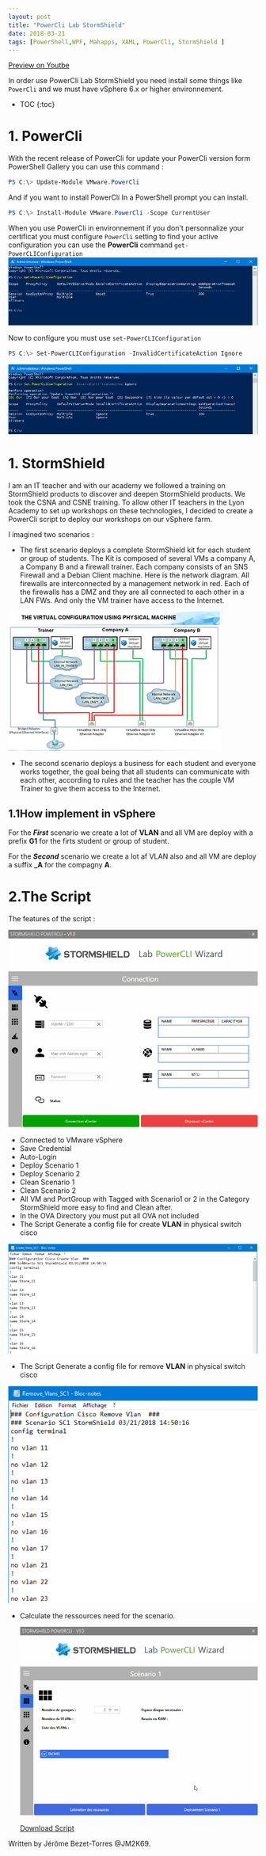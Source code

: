 ```yaml
---
layout: post
title: "PowerCli Lab StormShield"
date: 2018-03-21
tags: [PowerShell,WPF, Mahapps, XAML, PowerCli, StormShield ]
---
```


 [Preview on Youtbe]( https://youtu.be/ApKuclem_rQ?t=31s)
 
In order use PowerCli Lab StormShield you need install some things like `PowerCli`  and we must have vSphere 6.x or higher environnement.

* TOC
{:toc}

# 1. PowerCli

With the recent release of PowerCli for update your PowerCli version form PowerShell Gallery you can use this command :
```powershell
PS C:\> Update-Module VMware.PowerCli
```

And if you want to install PowerCli In a PowerShell prompt you can install.

``` powershell 
PS C:\> Install-Module VMware.PowerCli -Scope CurrentUser
```

When you use PowerCli in environnement if you don't personnalize your certificat you must configure `PowerCli` setting to find your active configuration you can use the **PowerCli** command `get-PowerCLIConfiguration`
![ComputerSection](/img/Powercli1.PNG)

Now to configure you must use  `set-PowerCLIConfiguration`

```powershell
PS C:\> Set-PowerCLIConfiguration -InvalidCertificateAction Ignore
```

![ComputerSection](/img/Powercli2.PNG)

# 1. StormShield

I am an IT teacher and with our academy we followed a training on StormShield products to discover and deepen StormShield products. We took the CSNA and CSNE training.
To allow other IT teachers in the Lyon Academy to set up workshops on these technologies, I decided to create a PowerCli script to deploy our workshops on our vSphere farm.

I imagined two scenarios :

* The first scenario deploys a complete StormShield kit for each student or group of students. The Kit is composed of several VMs a company A, a Company B and a firewall trainer. Each company consists of an SNS Firewall and a Debian Client machine. Here is the network diagram. All firewalls are interconnected by a management network in red. Each of the firewalls has a DMZ and they are all connected to each other in a LAN FWs. And only the VM trainer have access to the Internet.

![ComputerSection](/img/StormShield1.png)

* The second scenario deploys a business for each student and everyone works together, the goal being that all students can communicate with each other, according to rules and the teacher has the couple VM Trainer to give them access to the Internet.


## 1.1How implement in vSphere

For the ***First*** scenario we create a lot of **VLAN** and all VM are deploy with a prefix **G1** for the firts student or group of student.

For the ***Second*** scenario we create a lot af VLAN also and all VM are deploy a suffix **_A** for the compagny **A**.



# 2.The Script

The features of the script :

![ComputerSection](/img/StromShield_PowerCli.gif)

* Connected to VMware vSphere 
* Save Credential
* Auto-Login
* Deploy Scenario 1
* Deploy Scenario 2
* Clean Scenario 1
* Clean Scenario 2
* All VM and PortGroup with Tagged with Scenario1 or 2 in the Category StormShield more easy to find and Clean after.
* In the OVA Directory you must put all OVA not included
* The Script Generate a config file for create **VLAN** in physical switch cisco

![ComputerSection](/img/Cisco1.PNG)

* The Script Generate a config file for remove **VLAN** in physical switch cisco

![ComputerSection](/img/Cisco2.PNG)

* Calculate the ressources need for the scenario.

  ![ComputerSection](/img/StromShield_PowerCli1.gif)

  [Download Script]( https://github.com/JM2K69/PowerCLI-Lab-StormShield)

Written by Jérôme Bezet-Torres @JM2K69.
